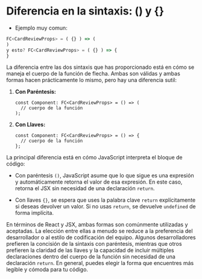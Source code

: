 # Diferencia en la sintaxis: () y {}

+ Ejemplo muy comun:
``` typescript
FC<CardReviewProps> = ( {} ) => (
)
y esto? FC<CardReviewProps> = ( {} ) => {
}
```

La diferencia entre las dos sintaxis que has proporcionado está en cómo se maneja el cuerpo de la función de flecha. Ambas son válidas y ambas formas hacen prácticamente lo mismo, pero hay una diferencia sutil:

1. **Con Paréntesis:**
   ```tsx
   const Component: FC<CardReviewProps> = () => (
     // cuerpo de la función
   );
   ```

2. **Con Llaves:**
   ```tsx
   const Component: FC<CardReviewProps> = () => {
     // cuerpo de la función
   };
   ```

La principal diferencia está en cómo JavaScript interpreta el bloque de código:

- Con paréntesis `()`, JavaScript asume que lo que sigue es una expresión y automáticamente retorna el valor de esa expresión. En este caso, retorna el JSX sin necesidad de una declaración `return`.

- Con llaves `{}`, se espera que uses la palabra clave `return` explícitamente si deseas devolver un valor. Si no usas `return`, se devuelve `undefined` de forma implícita.

En términos de React y JSX, ambas formas son comúnmente utilizadas y aceptadas. La elección entre ellas a menudo se reduce a la preferencia del desarrollador o al estilo de codificación del equipo. Algunos desarrolladores prefieren la concisión de la sintaxis con paréntesis, mientras que otros prefieren la claridad de las llaves y la capacidad de incluir múltiples declaraciones dentro del cuerpo de la función sin necesidad de una declaración `return`. En general, puedes elegir la forma que encuentres más legible y cómoda para tu código.